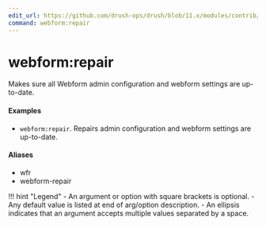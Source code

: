 ```yaml
---
edit_url: https://github.com/drush-ops/drush/blob/11.x/modules/contrib/webform/src/Commands/WebformCommands.php
command: webform:repair
---
```

# webform:repair

Makes sure all Webform admin configuration and webform settings are up-to-date.

#### Examples

- <code>webform:repair</code>. Repairs admin configuration and webform settings are up-to-date.

#### Aliases

- wfr
- webform-repair

!!! hint "Legend"
    - An argument or option with square brackets is optional.
    - Any default value is listed at end of arg/option description.
    - An ellipsis indicates that an argument accepts multiple values separated by a space.